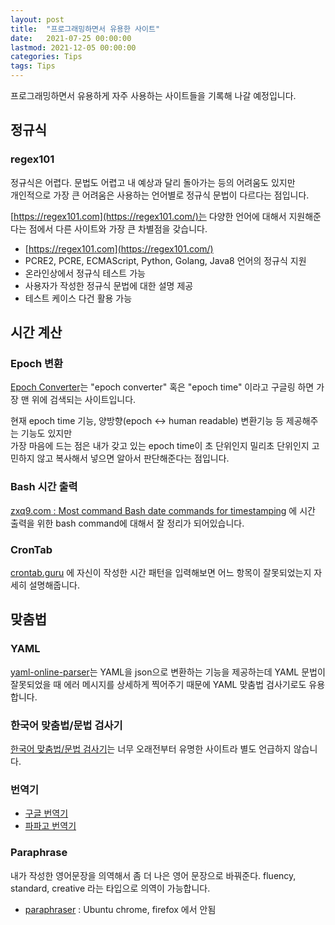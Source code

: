 ```yaml
---
layout: post
title:  "프로그래밍하면서 유용한 사이트"
date:   2021-07-25 00:00:00
lastmod: 2021-12-05 00:00:00
categories: Tips
tags: Tips 
---
```


프로그래밍하면서 유용하게 자주 사용하는 사이트들을 기록해 나갈 예정입니다.  

<!--more-->

## 정규식

### regex101

정규식은 어렵다. 문법도 어렵고 내 예상과 달리 돌아가는 등의 어려움도 있지만  
개인적으로 가장 큰 어려움은 사용하는 언어별로 정규식 문법이 다르다는 점입니다.  

[https://regex101.com](https://regex101.com/)는 다양한 언어에 대해서 지원해준다는 점에서 다른 사이트와 가장 큰 차별점을 갖습니다.  

  * [https://regex101.com](https://regex101.com/)
  * PCRE2, PCRE, ECMAScript, Python, Golang, Java8 언어의 정규식 지원
  * 온라인상에서 정규식 테스트 가능
  * 사용자가 작성한 정규식 문법에 대한 설명 제공 
  * 테스트 케이스 다건 활용 가능


## 시간 계산

### Epoch 변환

[Epoch Converter](https://www.epochconverter.com/)는 "epoch converter" 혹은 "epoch time" 이라고 구글링 하면 가장 맨 위에 검색되는 사이트입니다.  

현재 epoch time 기능, 양방향(epoch <-> human readable) 변환기능 등 제공해주는 기능도 있지만  
가장 마음에 드는 점은 내가 갖고 있는 epoch time이 초 단위인지 밀리초 단위인지 고민하지 않고 복사해서 넣으면 알아서 판단해준다는 점입니다.  

### Bash 시간 출력

[zxq9.com : Most command Bash date commands for timestamping](https://zxq9.com/archives/795) 에 시간 출력을 위한 bash command에 대해서 잘 정리가 되어있습니다.  

### CronTab 

[crontab.guru](https://crontab.guru/) 에 자신이 작성한 시간 패턴을 입력해보면 어느 항목이 잘못되었는지 자세히 설명해줍니다.  

## 맞춤법

### YAML

[yaml-online-parser](https://yaml-online-parser.appspot.com/)는 YAML을 json으로 변환하는 기능을 제공하는데 YAML 문법이 잘못되었을 때 에러 메시지를 상세하게 찍어주기 때문에 YAML 맞춤법 검사기로도 유용합니다.  

### 한국어 맞춤법/문법 검사기

[한국어 맞춤법/문법 검사기](https://speller.cs.pusan.ac.kr/)는 너무 오래전부터 유명한 사이트라 별도 언급하지 않습니다.  

### 번역기

  * [구글 번역기](https://translate.google.co.kr/?hl=ko)
  * [파파고 번역기](https://papago.naver.com/)

### Paraphrase 

내가 작성한 영어문장을 의역해서 좀 더 나은 영어 문장으로 바꿔준다. fluency, standard, creative 라는 타입으로 의역이 가능합니다.  

  * [paraphraser](https://www.paraphraser.io/) : Ubuntu chrome, firefox 에서 안됨  


